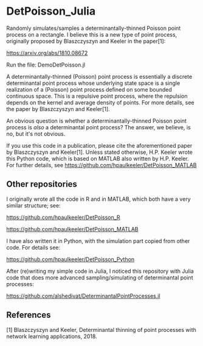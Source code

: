 # DetPoisson_Julia

Randomly simulates/samples a determinantally-thinned Poisson point process on a rectangle. I believe this is a new type of point process, originally proposed by Blaszczyszyn and Keeler in the paper[1]: 

https://arxiv.org/abs/1810.08672

Run the file: DemoDetPoisson.jl

A determinantally-thinned (Poisson) point process is essentially a discrete determinantal point process whose underlying state space is a single realization of a (Poisson) point process defined on some bounded continuous space. This is a repulsive point process, where the repulsion depends on the kernel and average density of points. For more details, see the paper by Blaszczyszyn and Keeler[1].

An obvious question is whether a determinantally-thinned Poisson point process is *also* a determinantal point process? The answer, we believe, is no, but it's not obvious. 

If you use this code in a publication, please cite the aforementioned paper by Blaszczyszyn and Keeler[1]. Unless stated otherwise, H.P. Keeler wrote this Python code, which is based on MATLAB also written by H.P. Keeler. For further details, see https://github.com/hpaulkeeler/DetPoisson_MATLAB

## Other repositories

I originally wrote all the code in R and in MATLAB, which both have a very similar structure; see:  

https://github.com/hpaulkeeler/DetPoisson_R 

https://github.com/hpaulkeeler/DetPoisson_MATLAB

I have also written it in Python, with the simulation part copied from other code. For details see:

https://github.com/hpaulkeeler/DetPoisson_Python

After (re)writing my simple code in Julia, I noticed this repository with Julia code that does more advanced sampling/simulating of determinantal point processes:

https://github.com/alshedivat/DeterminantalPointProcesses.jl

## References

[1] Blaszczyszyn and Keeler, Determinantal thinning of point processes with network learning applications, 2018.
